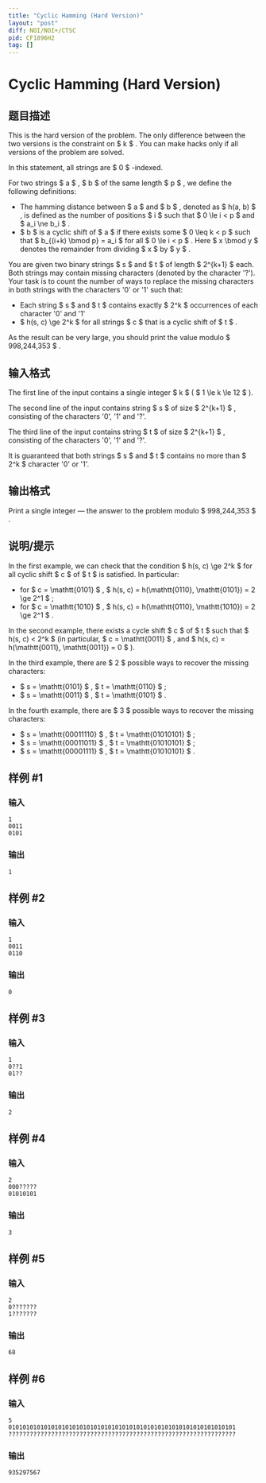 ```yaml
---
title: "Cyclic Hamming (Hard Version)"
layout: "post"
diff: NOI/NOI+/CTSC
pid: CF1896H2
tag: []
---
```


# Cyclic Hamming (Hard Version)

## 题目描述

This is the hard version of the problem. The only difference between the two versions is the constraint on $ k $ . You can make hacks only if all versions of the problem are solved.

In this statement, all strings are $ 0 $ -indexed.

For two strings $ a $ , $ b $ of the same length $ p $ , we define the following definitions:

- The hamming distance between $ a $ and $ b $ , denoted as $ h(a, b) $ , is defined as the number of positions $ i $ such that $ 0 \le i < p $ and $ a_i \ne b_i $ .
- $ b $ is a cyclic shift of $ a $ if there exists some $ 0 \leq k < p $ such that $ b_{(i+k) \bmod p} = a_i $ for all $ 0 \le i < p $ . Here $ x \bmod y $ denotes the remainder from dividing $ x $ by $ y $ .

You are given two binary strings $ s $ and $ t $ of length $ 2^{k+1} $ each. Both strings may contain missing characters (denoted by the character '?'). Your task is to count the number of ways to replace the missing characters in both strings with the characters '0' or '1' such that:

- Each string $ s $ and $ t $ contains exactly $ 2^k $ occurrences of each character '0' and '1'
- $ h(s, c) \ge 2^k $ for all strings $ c $ that is a cyclic shift of $ t $ .

As the result can be very large, you should print the value modulo $ 998\,244\,353 $ .

## 输入格式

The first line of the input contains a single integer $ k $ ( $ 1 \le k \le 12 $ ).

The second line of the input contains string $ s $ of size $ 2^{k+1} $ , consisting of the characters '0', '1' and '?'.

The third line of the input contains string $ t $ of size $ 2^{k+1} $ , consisting of the characters '0', '1' and '?'.

It is guaranteed that both strings $ s $ and $ t $ contains no more than $ 2^k $ character '0' or '1'.

## 输出格式

Print a single integer — the answer to the problem modulo $ 998\,244\,353 $ .

## 说明/提示

In the first example, we can check that the condition $ h(s, c) \ge 2^k $ for all cyclic shift $ c $ of $ t $ is satisfied. In particular:

- for $ c = \mathtt{0101} $ , $ h(s, c) = h(\mathtt{0110}, \mathtt{0101}) = 2 \ge 2^1 $ ;
- for $ c = \mathtt{1010} $ , $ h(s, c) = h(\mathtt{0110}, \mathtt{1010}) = 2 \ge 2^1 $ .

In the second example, there exists a cycle shift $ c $ of $ t $ such that $ h(s, c) < 2^k $ (in particular, $ c = \mathtt{0011} $ , and $ h(s, c) = h(\mathtt{0011}, \mathtt{0011}) = 0 $ ).

In the third example, there are $ 2 $ possible ways to recover the missing characters:

- $ s = \mathtt{0101} $ , $ t = \mathtt{0110} $ ;
- $ s = \mathtt{0011} $ , $ t = \mathtt{0101} $ .

In the fourth example, there are $ 3 $ possible ways to recover the missing characters:

- $ s = \mathtt{00011110} $ , $ t = \mathtt{01010101} $ ;
- $ s = \mathtt{00011011} $ , $ t = \mathtt{01010101} $ ;
- $ s = \mathtt{00001111} $ , $ t = \mathtt{01010101} $ .

## 样例 #1

### 输入

```
1
0011
0101
```

### 输出

```
1
```

## 样例 #2

### 输入

```
1
0011
0110
```

### 输出

```
0
```

## 样例 #3

### 输入

```
1
0??1
01??
```

### 输出

```
2
```

## 样例 #4

### 输入

```
2
000?????
01010101
```

### 输出

```
3
```

## 样例 #5

### 输入

```
2
0???????
1???????
```

### 输出

```
68
```

## 样例 #6

### 输入

```
5
0101010101010101010101010101010101010101010101010101010101010101
????????????????????????????????????????????????????????????????
```

### 输出

```
935297567
```

